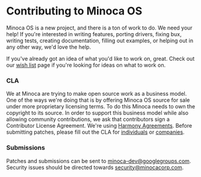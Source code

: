 # Contributing to Minoca OS

Minoca OS is a new project, and there is a ton of work to do. We need your help! If you're interested in writing features, porting drivers, fixing bux, writing tests, creating documentation, filling out examples, or helping out in any other way, we'd love the help.

If you've already got an idea of what you'd like to work on, great. Check out our [wish list](https://github.com/minoca/os/WISHLIST.md) page if you're looking for ideas on what to work on.

### CLA

We at Minoca are trying to make open source work as a business model. One of the ways we're doing that is by offering Minoca OS source for sale under more proprietary licensing terms. To do this Minoca needs to own the copyright to its source. In order to support this business model while also allowing community contributions, we ask that contributors sign a Contributor License Agreement. We're using [Harmony Agreements](http://harmonyagreements.org/). Before submitting patches, please fill out the CLA for [individuals](https://www.minocacorp.com/cla/individual/) or [companies](https://www.minocacorp.com/cla/entity/).

### Submissions
Patches and submissions can be sent to minoca-dev@googlegroups.com. Security issues should be directed towards security@minocacorp.com.
